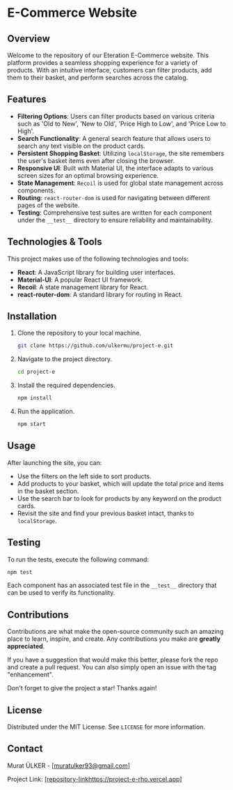 
# E-Commerce Website

## Overview

Welcome to the repository of our Eteration E-Commerce website. This platform provides a seamless shopping experience for a variety of products. With an intuitive interface, customers can filter products, add them to their basket, and perform searches across the catalog.

## Features

- **Filtering Options**: Users can filter products based on various criteria such as 'Old to New', 'New to Old', 'Price High to Low', and 'Price Low to High'.
- **Search Functionality**: A general search feature that allows users to search any text visible on the product cards.
- **Persistent Shopping Basket**: Utilizing `localStorage`, the site remembers the user's basket items even after closing the browser.
- **Responsive UI**: Built with Material UI, the interface adapts to various screen sizes for an optimal browsing experience.
- **State Management**: `Recoil` is used for global state management across components.
- **Routing**: `react-router-dom` is used for navigating between different pages of the website.
- **Testing**: Comprehensive test suites are written for each component under the `__test__` directory to ensure reliability and maintainability.

## Technologies & Tools

This project makes use of the following technologies and tools:

- **React**: A JavaScript library for building user interfaces.
- **Material-UI**: A popular React UI framework.
- **Recoil**: A state management library for React.
- **react-router-dom**: A standard library for routing in React.

## Installation

1. Clone the repository to your local machine.
   ```sh
   git clone https://github.com/ulkermu/project-e.git
   ```
2. Navigate to the project directory.
   ```sh
   cd project-e
   ```
3. Install the required dependencies.
   ```sh
   npm install
   ```
4. Run the application.
   ```sh
   npm start
   ```

## Usage

After launching the site, you can:

- Use the filters on the left side to sort products.
- Add products to your basket, which will update the total price and items in the basket section.
- Use the search bar to look for products by any keyword on the product cards.
- Revisit the site and find your previous basket intact, thanks to `localStorage`.

## Testing

To run the tests, execute the following command:

```sh
npm test
```

Each component has an associated test file in the `__test__` directory that can be used to verify its functionality.

## Contributions

Contributions are what make the open-source community such an amazing place to learn, inspire, and create. Any contributions you make are **greatly appreciated**.

If you have a suggestion that would make this better, please fork the repo and create a pull request. You can also simply open an issue with the tag "enhancement".

Don't forget to give the project a star! Thanks again!

## License

Distributed under the MIT License. See `LICENSE` for more information.

## Contact

Murat ÜLKER - [muratulker93@gmail.com]

Project Link: [[repository-link](https://project-e-rho.vercel.app)https://project-e-rho.vercel.app]
